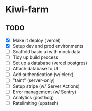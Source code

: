 # Kiwi-farm

## TODO

- [x] Make it deploy (vercel)
- [x] Setup dev and prod environments
- [ ] Scaffold basic ui with mock data
- [ ] Tidy up build process
- [ ] Set up a database (vercel postgres)
- [ ] Attach database to UI
- [ ] ~~Add authentication (w/ clerk)~~
- [ ] "taint" (server-only)
- [ ] Setup stripe (w/ Server Actions)
- [ ] Error management (w/ Sentry)
- [ ] Analytics (posthog)
- [ ] Ratelimiting (upstash)
